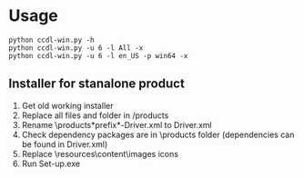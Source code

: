 # Usage

```
python ccdl-win.py -h
python ccdl-win.py -u 6 -l All -x
python ccdl-win.py -u 6 -l en_US -p win64 -x
```

## Installer for stanalone product

1. Get old working installer
2. Replace all files and folder in /products
3. Rename \products\*prefix*-Driver.xml to Driver.xml
4. Check dependency packages are in \products folder (dependencies can be found in Driver.xml)
5. Replace \resources\content\images icons
6. Run Set-up.exe
